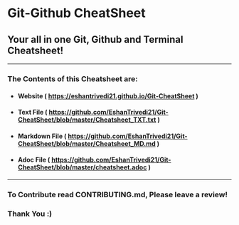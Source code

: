 # Git-Github CheatSheet
## Your all in one Git, Github and Terminal Cheatsheet!

---

### The Contents of this Cheatsheet are:

+ #### Website ( https://eshantrivedi21.github.io/Git-CheatSheet )
+ #### Text File ( https://github.com/EshanTrivedi21/Git-CheatSheet/blob/master/Cheatsheet_TXT.txt )
+ #### Markdown File ( https://github.com/EshanTrivedi21/Git-CheatSheet/blob/master/Cheatsheet_MD.md )
+ #### Adoc File ( https://github.com/EshanTrivedi21/Git-CheatSheet/blob/master/cheatsheet.adoc )

---

### To Contribute read CONTRIBUTING.md, Please leave a review!
### Thank You :)
